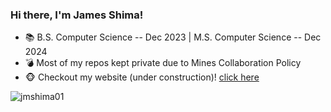 ### Hi there, I'm James Shima!

- 📚 B.S. Computer Science -- Dec 2023 | M.S. Computer Science -- Dec 2024
- 💣 Most of my repos kept private due to Mines Collaboration Policy
- 🐵 Checkout my website (under construction)! <a href="https://jmshima01.github.io">click here</a>

<p><img align="left" src="https://github-readme-stats.vercel.app/api/top-langs?username=jmshima01&show_icons=true&locale=en&layout=compact" alt="jmshima01" /></p>
